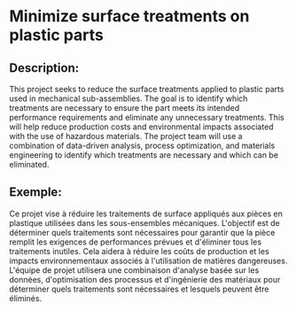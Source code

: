 # Minimize surface treatments on plastic parts

## Description:
This project seeks to reduce the surface treatments applied to plastic parts used in mechanical sub-assemblies. The goal is to identify which treatments are necessary to ensure the part meets its intended performance requirements and eliminate any unnecessary treatments. This will help reduce production costs and environmental impacts associated with the use of hazardous materials. The project team will use a combination of data-driven analysis, process optimization, and materials engineering to identify which treatments are necessary and which can be eliminated.

## Exemple:
Ce projet vise à réduire les traitements de surface appliqués aux pièces en plastique utilisées dans les sous-ensembles mécaniques. L'objectif est de déterminer quels traitements sont nécessaires pour garantir que la pièce remplit les exigences de performances prévues et d'éliminer tous les traitements inutiles. Cela aidera à réduire les coûts de production et les impacts environnementaux associés à l'utilisation de matières dangereuses. L'équipe de projet utilisera une combinaison d'analyse basée sur les données, d'optimisation des processus et d'ingénierie des matériaux pour déterminer quels traitements sont nécessaires et lesquels peuvent être éliminés.